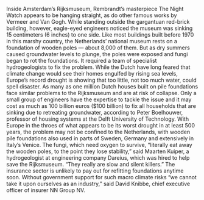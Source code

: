 Inside Amsterdam’s Rijksmuseum, Rembrandt’s masterpiece The Night Watch appears to be hanging straight, as do other famous works by Vermeer and Van Gogh. While standing outside the gargantuan red-brick building, however, eagle-eyed engineers noticed the museum was sinking 15 centimeters (6 inches) to one side.
Like most buildings built before 1970 in this marshy country, the Netherlands’ national museum rests on a foundation of wooden poles — about 8,000 of them. But as dry summers caused groundwater levels to plunge, the poles were exposed and fungi began to rot the foundations. It required a team of specialist hydrogeologists to fix the problem.
While the Dutch have long feared that climate change would see their homes engulfed by rising sea levels, Europe’s record drought is showing that too little, not too much water, could spell disaster. As many as one million Dutch houses built on pile foundations face similar problems to the Rijksmuseum and are at risk of collapse.
Only a small group of engineers have the expertise to tackle the issue and it may cost as much as 100 billion euros ($100 billion) to fix all households that are sinking due to retreating groundwater, according to Peter Boelhouwer, professor of housing systems at the Delft University of Technology. With Europe in the throes of what appears to be its worst drought in at least 500 years, the problem may not be confined to the Netherlands, with wooden pile foundations also used in parts of Sweden, Germany and extensively in Italy’s Venice.
The fungi, which need oxygen to survive, “literally eat away the wooden poles, to the point they lose stability,” said Maarten Kuiper, a hydrogeologist at engineering company Dareius, which was hired to help save the Rijksmuseum. “They really are slow and silent killers.”
The insurance sector is unlikely to pay out for refitting foundations anytime soon. Without government support for such macro climate risks “we cannot take it upon ourselves as an industry,” said David Knibbe, chief executive officer of insurer NN Group NV.